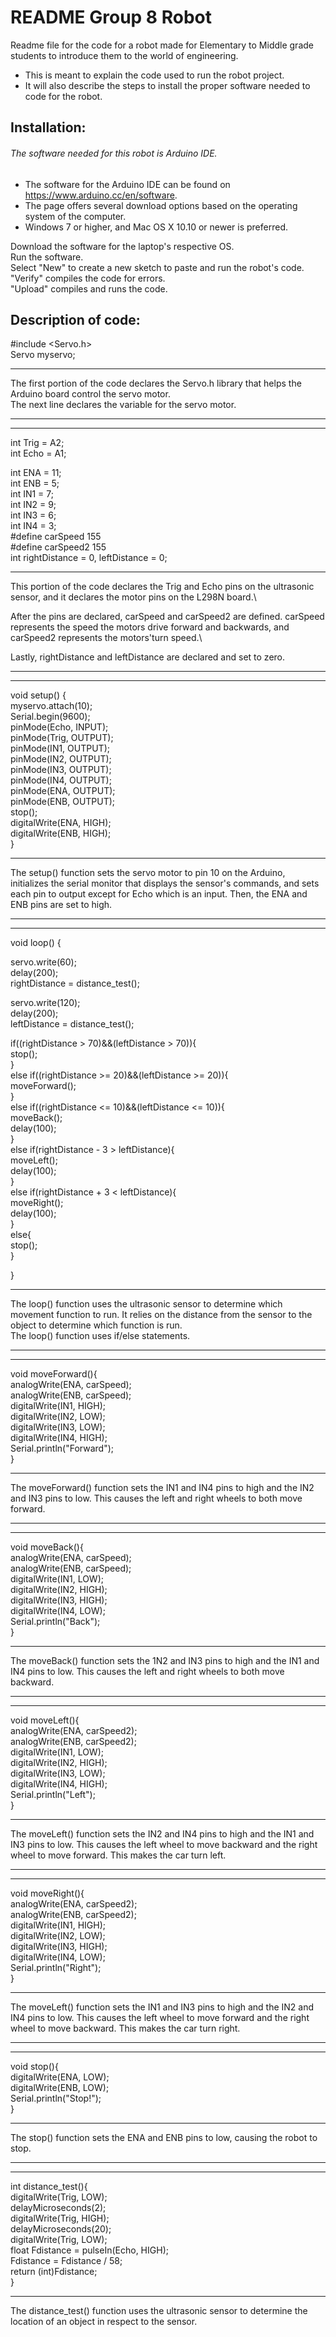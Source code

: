 # README Group 8 Robot

Readme file for the code for a robot made for Elementary to Middle grade students to introduce them to the world of engineering.

* This is meant to explain the code used to run the robot project.
* It will also describe the steps to install the proper software needed to code for the robot.

## Installation: 

###### The software needed for this robot is Arduino IDE.

* The software for the Arduino IDE can be found on https://www.arduino.cc/en/software.
* The page offers several download options based on the operating system of the computer.
* Windows 7 or higher, and Mac OS X 10.10 or newer is preferred.

Download the software for the laptop's respective OS.\
Run the software.\
Select "New" to create a new sketch to paste and run the robot's code.\
"Verify" compiles the code for errors.\
"Upload" compiles and runs the code.


## Description of code:

#include <Servo.h>\
Servo myservo;
*************************
The first portion of the code declares the Servo.h library that helps the Arduino board control the servo motor.\
The next line declares the variable for the servo motor.

*************************
*************************

int Trig = A2;\
int Echo = A1;

int ENA = 11;\
int ENB = 5;\
int IN1 = 7;\
int IN2 = 9;\
int IN3 = 6;\
int IN4 = 3;\
#define carSpeed 155\
#define carSpeed2 155\
int rightDistance = 0, leftDistance = 0;
*************************
This portion of the code declares the Trig and Echo pins on the ultrasonic sensor, and it declares the motor pins on the L298N board.\

After the pins are declared, carSpeed and carSpeed2 are defined. carSpeed represents the speed the motors drive forward and backwards, and carSpeed2 represents the motors'turn speed.\

Lastly, rightDistance and leftDistance are declared and set to zero.
*************************
*************************
void setup() {\
  myservo.attach(10);\
  Serial.begin(9600);\
  pinMode(Echo, INPUT);\
  pinMode(Trig, OUTPUT);\
  pinMode(IN1, OUTPUT);\
  pinMode(IN2, OUTPUT);\
  pinMode(IN3, OUTPUT);\
  pinMode(IN4, OUTPUT);\
  pinMode(ENA, OUTPUT);\
  pinMode(ENB, OUTPUT);\
  stop();\
  digitalWrite(ENA, HIGH);\
  digitalWrite(ENB, HIGH);\
}
*************************
The setup() function sets the servo motor to pin 10 on the Arduino, initializes the serial monitor that displays the sensor's commands, and sets each pin to output except for Echo which is an input. Then, the ENA and ENB pins are set to high.
*************************
*************************
void loop() {

  servo.write(60);\
  delay(200);\
  rightDistance = distance_test();

  servo.write(120);\
  delay(200);\
  leftDistance = distance_test();

  if((rightDistance > 70)&&(leftDistance > 70)){\
    stop();\
  }\
  else if((rightDistance >= 20)&&(leftDistance >= 20)){\
    moveForward();\
  }\
  else if((rightDistance <= 10)&&(leftDistance <= 10)){\
    moveBack();\
    delay(100);\
  }\
  else if(rightDistance - 3 > leftDistance){\
    moveLeft();\
    delay(100);\
  }\
  else if(rightDistance + 3 < leftDistance){\
    moveRight();\
    delay(100);\
  }\
  else{\
    stop();\
  }

}

********************************
The loop() function uses the ultrasonic sensor to determine which movement function to run. It relies on the distance from the sensor to the object to determine which function is run.\
The loop() function uses if/else statements.
********************************
********************************
void moveForward(){\
  analogWrite(ENA, carSpeed);\
  analogWrite(ENB, carSpeed);\
  digitalWrite(IN1, HIGH);\
  digitalWrite(IN2, LOW);\
  digitalWrite(IN3, LOW);\
  digitalWrite(IN4, HIGH);\
  Serial.println("Forward");\
}
*******************************
The moveForward() function sets the IN1 and IN4 pins to high and the IN2 and IN3 pins to low. This causes the left and right wheels to both move forward.
*******************************
*******************************
void moveBack(){\
  analogWrite(ENA, carSpeed);\
  analogWrite(ENB, carSpeed);\
  digitalWrite(IN1, LOW);\
  digitalWrite(IN2, HIGH);\
  digitalWrite(IN3, HIGH);\
  digitalWrite(IN4, LOW);\
  Serial.println("Back");\
}
********************************
The moveBack() function sets the 1N2 and IN3 pins to high and the IN1 and IN4 pins to low. This causes the left and right wheels to both move backward.
********************************
********************************
void moveLeft(){\
  analogWrite(ENA, carSpeed2);\
  analogWrite(ENB, carSpeed2);\
  digitalWrite(IN1, LOW);\
  digitalWrite(IN2, HIGH);\
  digitalWrite(IN3, LOW);\
  digitalWrite(IN4, HIGH);\
  Serial.println("Left");\
}
********************************
The moveLeft() function sets the IN2 and IN4 pins to high and the IN1 and IN3 pins to low. This causes the left wheel to move backward and the right wheel to move forward. This makes the car turn left.
********************************
********************************
void moveRight(){\
  analogWrite(ENA, carSpeed2);\
  analogWrite(ENB, carSpeed2);\
  digitalWrite(IN1, HIGH);\
  digitalWrite(IN2, LOW);\
  digitalWrite(IN3, HIGH);\
  digitalWrite(IN4, LOW);\
  Serial.println("Right");\
}
********************************
The moveLeft() function sets the IN1 and IN3 pins to high and the IN2 and IN4 pins to low. This causes the left wheel to move forward and the right wheel to move backward. This makes the car turn right.
********************************
********************************
void stop(){\
  digitalWrite(ENA, LOW);\
  digitalWrite(ENB, LOW);\
  Serial.println("Stop!");\
}
********************************
The stop() function sets the ENA and ENB pins to low, causing the robot to stop.
********************************
********************************
int distance_test(){\
  digitalWrite(Trig, LOW);\
  delayMicroseconds(2);\
  digitalWrite(Trig, HIGH);\
  delayMicroseconds(20);\
  digitalWrite(Trig, LOW);\
  float Fdistance = pulseIn(Echo, HIGH);\
  Fdistance = Fdistance / 58;\
  return (int)Fdistance;\
}
*******************************
The distance_test() function uses the ultrasonic sensor to determine the location of an object in respect to the sensor.
